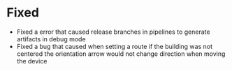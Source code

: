 # Fixed
- Fixed a error that caused release branches in pipelines to generate artifacts in debug mode
- Fixed a bug that caused when setting a route if the building was not centered the orientation arrow would not change direction when moving the device

